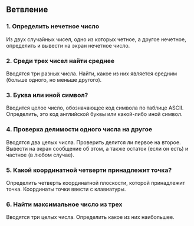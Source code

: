 ## Ветвление

### 1. Определить нечетное число
Из двух случайных чисел, одно из которых четное, а другое нечетное, определить и вывести на экран нечетное число.


### 2. Среди трех чисел найти среднее
Вводятся три разных числа. Найти, какое из них является средним (больше одного, но меньше другого).


### 3. Буква или иной символ?
Вводится целое число, обозначающее код символа по таблице ASCII. Определить, это код английской буквы или какой-либо иной символ.


### 4. Проверка делимости одного числа на другое
Вводятся два целых числа. Проверить делится ли первое на второе. Вывести на экран сообщение об этом, а также остаток (если он есть) и частное (в любом случае).


### 5. Какой координатной четверти принадлежит точка?
Определить четверть координатной плоскости, которой принадлежит точка. Координаты точки ввести с клавиатуры.


### 6. Найти максимальное число из трех
Вводятся три целых числа. Определить какое из них наибольшее.
